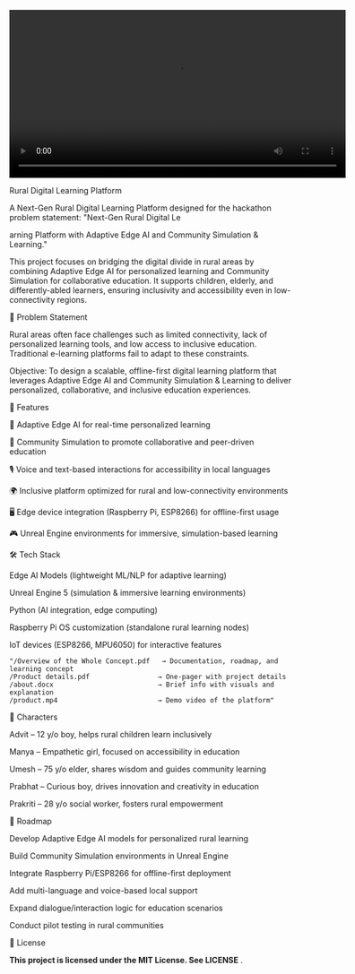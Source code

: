 <p align="center">
  <video width="600" controls>
    <source src="https://github.com/ananvaypandey/VOKA-Rural-Digital-Learning/assets/product.mp4" type="video/mp4">
    Your browser does not support the video tag.
  </video>
</p>

Rural Digital Learning Platform

A Next-Gen Rural Digital Learning Platform designed for the hackathon problem statement:
"Next-Gen Rural Digital Le

arning Platform with Adaptive Edge AI and Community Simulation & Learning."

This project focuses on bridging the digital divide in rural areas by combining Adaptive Edge AI for personalized learning and Community Simulation for collaborative education. It supports children, elderly, and differently-abled learners, ensuring inclusivity and accessibility even in low-connectivity regions.

📝 Problem Statement

Rural areas often face challenges such as limited connectivity, lack of personalized learning tools, and low access to inclusive education. Traditional e-learning platforms fail to adapt to these constraints.

Objective:
To design a scalable, offline-first digital learning platform that leverages Adaptive Edge AI and Community Simulation & Learning to deliver personalized, collaborative, and inclusive education experiences.

🚀 Features

🤖 Adaptive Edge AI for real-time personalized learning

👥 Community Simulation to promote collaborative and peer-driven education

🎙 Voice and text-based interactions for accessibility in local languages

🌍 Inclusive platform optimized for rural and low-connectivity environments

🖥 Edge device integration (Raspberry Pi, ESP8266) for offline-first usage

🎮 Unreal Engine environments for immersive, simulation-based learning

🛠 Tech Stack

Edge AI Models (lightweight ML/NLP for adaptive learning)

Unreal Engine 5 (simulation & immersive learning environments)

Python (AI integration, edge computing)

Raspberry Pi OS customization (standalone rural learning nodes)

IoT devices (ESP8266, MPU6050) for interactive features


```📂 Repository Structure
"/Overview of the Whole Concept.pdf   → Documentation, roadmap, and learning concept  
/Product details.pdf                 → One-pager with project details  
/about.docx                          → Brief info with visuals and explanation  
/product.mp4                         → Demo video of the platform"
```
👥 Characters

Advit – 12 y/o boy, helps rural children learn inclusively

Manya – Empathetic girl, focused on accessibility in education

Umesh – 75 y/o elder, shares wisdom and guides community learning

Prabhat – Curious boy, drives innovation and creativity in education

Prakriti – 28 y/o social worker, fosters rural empowerment

📌 Roadmap

 Develop Adaptive Edge AI models for personalized rural learning

 Build Community Simulation environments in Unreal Engine

 Integrate Raspberry Pi/ESP8266 for offline-first deployment

 Add multi-language and voice-based local support

 Expand dialogue/interaction logic for education scenarios

 Conduct pilot testing in rural communities

📜 License

**This project is licensed under the MIT License. See LICENSE**
.
